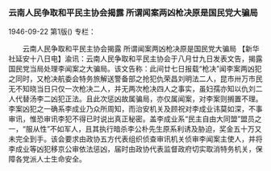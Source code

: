 ### 云南人民争取和平民主协会揭露  所谓闻案两凶枪决原是国民党大骗局

1946-09-22
第1版()
专栏：

　　云南人民争取和平民主协会揭露
    所谓闻案两凶枪决原是国民党大骗局
    【新华社延安十八日电】渝讯：云南人民争取和平民主协会于八月廿九日发表文告，揭露国民党当局处理李闻案之大骗局。该文告称：此间廿七日报载“枪决”闻李案两凶犯之同时，又枪决航委会特务旅解送警备部之抢犯仇荣昌刘明法二人，昆市卅万市民无不知晓当日只仅一次枪决二人，并无两次枪决四人之事实，虽妇孺亦知以仇刘二人代替汤李二凶犯正法。且此次惩凶故属骗局，亦仅属闻案，对李案则搁置不理。李案凶犯之一确系李成业乃众所周知，而治安机关及顾祝对李成业讳莫如深，不事审讯，惟恐审讯李犯不得已时说出真正秘密。盖李成业系“民主自由大同盟”盟员之一，“服从性”不如军人，且其执行暗杀李公朴先生原系利诱及胁迫，奖金五十万又未完全到手。该会要求由政协五方代表组织侦查审讯机关侦审李闻案主使人，并将李成业等凶犯移京公审依法惩凶，届时由政协代表监督政府切实取消特务机关，保障各党派人士生命安全。
